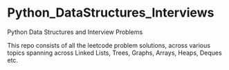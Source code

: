 # Python_DataStructures_Interviews
Python Data Structures and Interview Problems

This repo consists of all the leetcode problem solutions, across various topics spanning across Linked Lists, Trees, 
Graphs, Arrays, Heaps, Deques etc.
